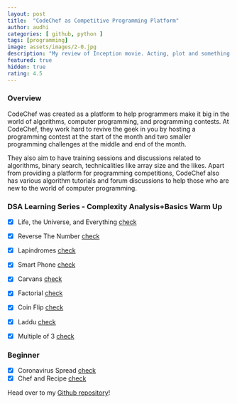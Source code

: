 ```yaml
---
layout: post
title:  "CodeChef as Competitive Programming Platform"
author: audhi
categories: [ github, python ]
tags: [programming]
image: assets/images/2-0.jpg
description: "My review of Inception movie. Acting, plot and something else in this short description."
featured: true
hidden: true
rating: 4.5
---
```


### Overview
CodeChef was created as a platform to help programmers make it big in the world of algorithms, computer programming, and programming contests. At CodeChef, they work hard to revive the geek in you by hosting a programming contest at the start of the month and two smaller programming challenges at the middle and end of the month. 


They also aim to have training sessions and discussions related to algorithms, binary search, technicalities like array size and the likes. Apart from providing a platform for programming competitions, CodeChef also has various algorithm tutorials and forum discussions to help those who are new to the world of computer programming.


### DSA Learning Series - Complexity Analysis+Basics Warm Up
- [x] Life, the Universe, and Everything [check](https://www.codechef.com/LRNDSA01/problems/TEST)
- [x] Reverse The Number [check](https://www.codechef.com/LRNDSA01/problems/FLOW007)
- [x] Lapindromes [check](https://www.codechef.com/LRNDSA01/problems/LAPIN)
- [x] Smart Phone [check](https://www.codechef.com/LRNDSA01/problems/ZCO14003)
- [x] Carvans [check](https://www.codechef.com/LRNDSA01/problems/CARVANS)
- [x] Factorial [check](https://www.codechef.com/LRNDSA01/problems/FCTRL)
- [x] Coin Flip [check](https://www.codechef.com/LRNDSA01/problems/CONFLIP)
- [x] Laddu [check](https://www.codechef.com/LRNDSA01/problems/LADDU)
- [x] Multiple of 3 [check](https://www.codechef.com/LRNDSA01/problems/MULTHREE)


### Beginner
- [x] Coronavirus Spread [check](https://www.codechef.com/problems/COVID19)
- [x] Chef and Recipe [check](https://www.codechef.com/problems/CHEFRECP)

<p>Head over to my <a href="https://github.com/audhiaprilliant/Code-Chef">Github repository</a>!</p>
